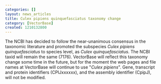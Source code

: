```yaml
---
categories: []
layout: news_articles
title: Culex pipiens quinquefasciatus taxonomy change
category: [VectorBase]
created: 1210132800
---
```

The NCBI has decided to follow the near-unanimous consensus in the taxonomic literature and promoted the subspecies <i>Culex pipiens quinquefasciatus</i> to species level, as <i>Culex quinquefasciatus</i>. The NCBI taxid will remain the same (7176).
VectorBase will reflect this taxonomy change some time in the future, but for the moment the web pages and file names at VectorBase will continue to use "<i>Culex pipiens</i>".  Gene, transcript and protein identifiers (CPIJxxxxxx), and the assembly identifier (CpipJ), will not be modified.
